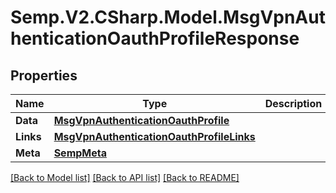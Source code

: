 # Semp.V2.CSharp.Model.MsgVpnAuthenticationOauthProfileResponse
## Properties

Name | Type | Description | Notes
------------ | ------------- | ------------- | -------------
**Data** | [**MsgVpnAuthenticationOauthProfile**](MsgVpnAuthenticationOauthProfile.md) |  | [optional] 
**Links** | [**MsgVpnAuthenticationOauthProfileLinks**](MsgVpnAuthenticationOauthProfileLinks.md) |  | [optional] 
**Meta** | [**SempMeta**](SempMeta.md) |  | 

[[Back to Model list]](../README.md#documentation-for-models) [[Back to API list]](../README.md#documentation-for-api-endpoints) [[Back to README]](../README.md)

